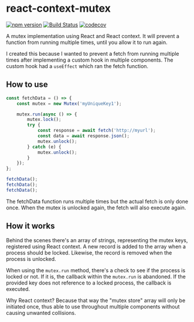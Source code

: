 # react-context-mutex
[![npm version](https://badgen.net/npm/v/react-context-mutex)](https://www.npmjs.com/package/react-context-mutex)
[![Build Status](https://travis-ci.com/marcveens/react-context-mutext.svg?branch=master)](https://travis-ci.com/marcveens/react-context-mutex)
[![codecov](https://codecov.io/gh/marcveens/react-context-mutex/branch/master/graph/badge.svg)](https://codecov.io/gh/marcveens/react-context-mutex)

A mutex implementation using React and React context. It will prevent a function from running multiple times, until you allow it to run again. 

I created this because I wanted to prevent a fetch from running multiple times after implementing a custom hook in multiple components. The custom hook had a `useEffect` which ran the fetch function.

## How to use
```ts
const fetchData = () => {
    const mutex = new Mutex('myUniqueKey1');

    mutex.run(async () => {
        mutex.lock();
        try {
            const response = await fetch('http://myurl');
            const data = await response.json();
            mutex.unlock();
        } catch (e) {
            mutex.unlock();
        }
    });
};

fetchData();
fetchData();
fetchData();
```

The fetchData function runs multiple times but the actual fetch is only done once. When the mutex is unlocked again, the fetch will also execute again.

## How it works
Behind the scenes there's an array of strings, representing the mutex keys, registered using React context. A new record is added to the array when a process should be locked. Likewise, the record is removed when the process is unlocked. 

When using the `mutex.run` method, there's a check to see if the process is locked or not. If it is, the callback within the `mutex.run` is abandoned. If the provided key does not reference to a locked process, the callback is executed. 

Why React context? Because that way the "mutex store" array will only be initiated once, thus able to use throughout multiple components without causing unwanted collisions.
